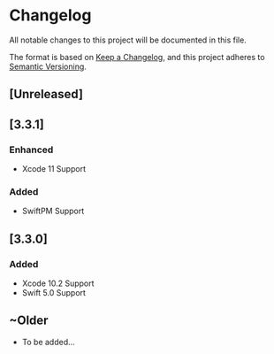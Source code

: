 # Changelog
All notable changes to this project will be documented in this file.

The format is based on [Keep a Changelog](https://keepachangelog.com/en/1.0.0/),
and this project adheres to [Semantic Versioning](https://semver.org/spec/v2.0.0.html).

## [Unreleased]

## [3.3.1]

### Enhanced

- Xcode 11 Support

### Added

- SwiftPM Support

## [3.3.0]

### Added

- Xcode 10.2 Support
- Swift 5.0 Support

## ~Older

- To be added...

